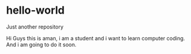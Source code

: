 # hello-world
Just another repository

Hi Guys this is aman, i am a student and i want to learn computer coding. And i am going to do it soon.
